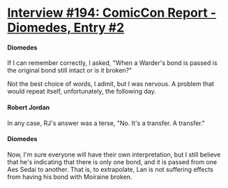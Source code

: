 # [Interview #194: ComicCon Report - Diomedes, Entry #2](https://www.theoryland.com/intvmain.php?i=194#2)

#### Diomedes

If I can remember correctly, I asked, "When a Warder's bond is passed is the original bond still intact or is it broken?"

Not the best choice of words, I admit, but I was nervous. A problem that would repeat itself, unfortunately, the following day.

#### Robert Jordan

In any case, RJ's answer was a terse, "No. It's a transfer. A transfer."

#### Diomedes

Now, I'm sure everyone will have their own interpretation, but I still believe that he's indicating that there is only one bond, and it is passed from one Aes Sedai to another. That is, to extrapolate, Lan is not suffering effects from having his bond with Moiraine broken.

